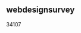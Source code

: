 <article><h2>webdesignsurvey</h2><time><span class="day">3</span><span class="month">4</span><span class="year">107</span></time></article>